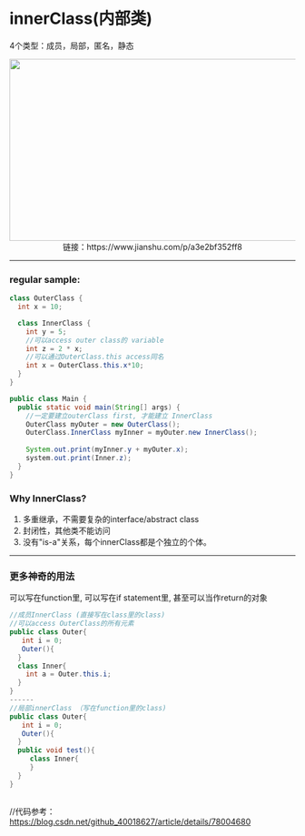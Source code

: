 # innerClass(内部类)
4个类型：成员，局部，匿名，静态
<p align="center">
  <img src="https://upload-images.jianshu.io/upload_images/1488395-794ebcfd391ce85a.png?imageMogr2/auto-orient/strip|imageView2/2/w/1200/format/webp" width="1400" height="320">
  链接：https://www.jianshu.com/p/a3e2bf352ff8
</p>


---
### regular sample:
```java
class OuterClass {
  int x = 10;

  class InnerClass {
    int y = 5;
    //可以access outer class的 variable
    int z = 2 * x;
    //可以通过OuterClass.this access同名
    int x = OuterClass.this.x*10;
  }
}

public class Main {
  public static void main(String[] args) {
    //一定要建立outerClass first, 才能建立 InnerClass
    OuterClass myOuter = new OuterClass();
    OuterClass.InnerClass myInner = myOuter.new InnerClass();
    
    System.out.print(myInner.y + myOuter.x);
    system.out.print(Inner.z);
  }
}
```

### Why InnerClass?
1. 多重继承，不需要复杂的interface/abstract class
2. 封闭性，其他类不能访问
3. 没有"is-a"关系，每个innerClass都是个独立的个体。

---

### 更多神奇的用法
可以写在function里, 可以写在if statement里, 甚至可以当作return的对象
```java
//成员InnerClass (直接写在class里的class)
//可以access OuterClass的所有元素
public class Outer{
   int i = 0;
   Outer(){
  }
  class Inner{
    int a = Outer.this.i;
  }
}
------
//局部innerClass （写在function里的class)
public class Outer{
   int i = 0;
   Outer(){
  }
  public void test(){
     class Inner{
     }
  }
}
  
```


//代码参考： https://blog.csdn.net/github_40018627/article/details/78004680

